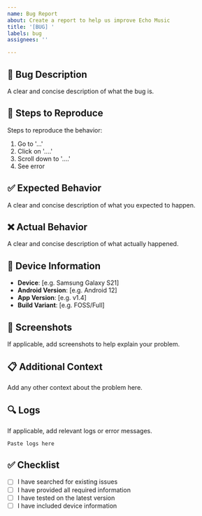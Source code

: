 ```yaml
---
name: Bug Report
about: Create a report to help us improve Echo Music
title: '[BUG] '
labels: bug
assignees: ''

---
```


## 🐛 Bug Description
A clear and concise description of what the bug is.

## 🔄 Steps to Reproduce
Steps to reproduce the behavior:
1. Go to '...'
2. Click on '....'
3. Scroll down to '....'
4. See error

## ✅ Expected Behavior
A clear and concise description of what you expected to happen.

## ❌ Actual Behavior
A clear and concise description of what actually happened.

## 📱 Device Information
- **Device**: [e.g. Samsung Galaxy S21]
- **Android Version**: [e.g. Android 12]
- **App Version**: [e.g. v1.4]
- **Build Variant**: [e.g. FOSS/Full]

## 📸 Screenshots
If applicable, add screenshots to help explain your problem.

## 📋 Additional Context
Add any other context about the problem here.

## 🔍 Logs
If applicable, add relevant logs or error messages.

```
Paste logs here
```

## ✅ Checklist
- [ ] I have searched for existing issues
- [ ] I have provided all required information
- [ ] I have tested on the latest version
- [ ] I have included device information